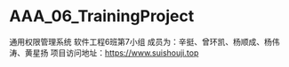# AAA_06_TrainingProject
通用权限管理系统
软件工程6班第7小组
成员为：辛挺、曾环凯、杨顺成、杨伟涛、黄星扬
项目访问地址：https://www.suishouji.top
